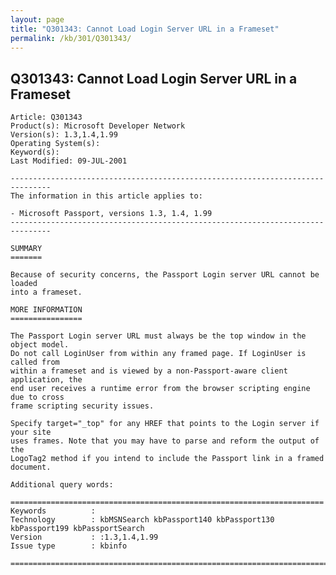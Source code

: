 ```yaml
---
layout: page
title: "Q301343: Cannot Load Login Server URL in a Frameset"
permalink: /kb/301/Q301343/
---
```


## Q301343: Cannot Load Login Server URL in a Frameset

	Article: Q301343
	Product(s): Microsoft Developer Network
	Version(s): 1.3,1.4,1.99
	Operating System(s): 
	Keyword(s): 
	Last Modified: 09-JUL-2001
	
	-------------------------------------------------------------------------------
	The information in this article applies to:
	
	- Microsoft Passport, versions 1.3, 1.4, 1.99 
	-------------------------------------------------------------------------------
	
	SUMMARY
	=======
	
	Because of security concerns, the Passport Login server URL cannot be loaded
	into a frameset.
	
	MORE INFORMATION
	================
	
	The Passport Login server URL must always be the top window in the object model.
	Do not call LoginUser from within any framed page. If LoginUser is called from
	within a frameset and is viewed by a non-Passport-aware client application, the
	end user receives a runtime error from the browser scripting engine due to cross
	frame scripting security issues.
	
	Specify target="_top" for any HREF that points to the Login server if your site
	uses frames. Note that you may have to parse and reform the output of the
	LogoTag2 method if you intend to include the Passport link in a framed document.
	
	Additional query words:
	
	======================================================================
	Keywords          :  
	Technology        : kbMSNSearch kbPassport140 kbPassport130 kbPassport199 kbPassportSearch
	Version           : :1.3,1.4,1.99
	Issue type        : kbinfo
	
	=============================================================================
	
